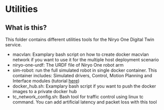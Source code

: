 # Utilities 

## What is this?

This folder contains different utilities tools for the Niryo One Digital Twin service.

- macvlan: Examplary bash script on how to create docker macvlan network if you want to use it for the multiple host deployment scenario
- niryo-one-urdf: The URDF file of Niryo One robot arm
- sim-robot: run the full simulated robot in single docker container. This container includes: Simulated drivers, Control, Motion Planning and Interface modules (tutorial [here](./sim-robot/))
- docker_hub.sh: Examplary bash script if you want to push the docker images to a private docker hub
- tc_network_config.sh: Bash tool for traffic control using linux tc command. You can add artificial latency and packet loss with this tool
